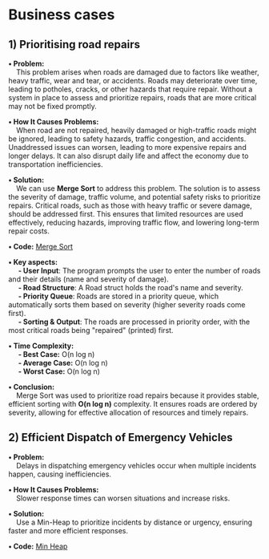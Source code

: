 # Business cases

## 1) Prioritising road repairs 

**•  Problem:** <br>
&nbsp;&nbsp;&nbsp;&nbsp;This problem arises when roads are damaged due to factors like weather, heavy traffic, wear and tear, or accidents. Roads may deteriorate over time, leading to potholes, cracks, or other hazards that require repair. Without a system in place to assess and prioritize repairs, roads that are more critical may not be fixed promptly.

**• How It Causes Problems:** <br>
&nbsp;&nbsp;&nbsp;&nbsp;When road are not repaired, heavily damaged or high-traffic roads might be ignored, leading to safety hazards, traffic congestion, and accidents. Unaddressed issues can worsen, leading to more expensive repairs and longer delays. It can also disrupt daily life and affect the economy due to transportation inefficiencies.

**• Solution:** <br>
&nbsp;&nbsp;&nbsp;&nbsp;We can use **Merge Sort** to address this problem. The solution is to assess the severity of damage, traffic volume, and potential safety risks to prioritize repairs. Critical roads, such as those with heavy traffic or severe damage, should be addressed first. This ensures that limited resources are used effectively, reducing hazards, improving traffic flow, and lowering long-term repair costs.

**• Code:**  [Merge Sort](1_merge_sort.cpp)

**• Key aspects:**<br>
&nbsp;&nbsp;&nbsp;&nbsp; **- User Input**: The program prompts the user to enter the number of roads and their details (name and severity of damage).<br>
&nbsp;&nbsp;&nbsp;&nbsp; **- Road Structure**: A Road struct holds the road's name and severity.<br>
&nbsp;&nbsp;&nbsp;&nbsp; **- Priority Queue**: Roads are stored in a priority queue, which automatically sorts them based on severity (higher severity roads come first).<br>
&nbsp;&nbsp;&nbsp;&nbsp; **- Sorting & Output**: The roads are processed in priority order, with the most critical roads being "repaired" (printed) first.

**• Time Complexity:** <br>
&nbsp;&nbsp;&nbsp;&nbsp; **- Best Case:** O(n log n)<br>
&nbsp;&nbsp;&nbsp;&nbsp; **- Average Case:** O(n log n)<br>
&nbsp;&nbsp;&nbsp;&nbsp; **- Worst Case:** O(n log n)

**• Conclusion:**  
&nbsp;&nbsp;&nbsp;&nbsp;Merge Sort was used to prioritize road repairs because it provides stable, efficient sorting with **O(n log n)** complexity. It ensures roads are ordered by severity, allowing for effective allocation of resources and timely repairs.

## 2) Efficient Dispatch of Emergency Vehicles
**• Problem:** <br>
&nbsp;&nbsp;&nbsp;&nbsp;Delays in dispatching emergency vehicles occur when multiple incidents happen, causing inefficiencies.  

**•  How It Causes Problems:** <br>
&nbsp;&nbsp;&nbsp;&nbsp;Slower response times can worsen situations and increase risks.  

**• Solution:** <br>
&nbsp;&nbsp;&nbsp;&nbsp;Use a Min-Heap to prioritize incidents by distance or urgency, ensuring faster and more efficient responses.

**• Code:** [Min Heap](min_heap)
